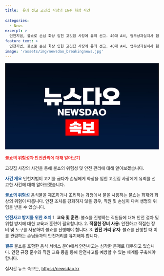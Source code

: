 ```yaml
---
title:  유죄 선고 고깃집 사장의 16주 화상 사건

categories:
  - News
excerpt: >
  인천지법, 불쇼로 손님 화상 입힌 고깃집 사장에 유죄 선고. 40대 A씨, 업무상과실치사 혐의로 금고 6개월, 집행유예 1년 선고. 지난해 6월 고기 잡냄새 제거 위해 솥뚜껑에 증류주 불 붙인 과정에서 손님 B씨에게 화상 입히고, 전치 16주 진단 받아. 법원 충분한 안전장치 없이 불쇼한 피고인의 업무상 과실 가볍지 않다고 판단.
feature_text: >
  인천지법, 불쇼로 손님 화상 입힌 고깃집 사장에 유죄 선고. 40대 A씨, 업무상과실치사 혐의로 금고 6개월, 집행유예 1년 선고. 지난해 6월 고기 잡냄새 제거 위해 솥뚜껑에 증류주 불 붙인 과정에서 손님 B씨에게 화상 입히고, 전치 16주 진단 받아. 법원 충분한 안전장치 없이 불쇼한 피고인의 업무상 과실 가볍지 않다고 판단.
image: '/assets/img/newsdao_breakingnews.jpg'
---
```


<p><img src="/assets/img/newsdao_breakingnews.jpg" alt="ontimetimes 속보" /></p>

<p><b><span style="color: #ee2323;">불쇼의 위험성과 안전관리에 대해 알아보기</span></b></p>

<p>고깃집 사장의 사건을 통해 불쇼의 위험성 및 안전 관리에 대해 알아보겠습니다.</p>

<p><b><span style="color: #1a5490;">사건 개요</span></b>
인천지법이 고기를 굽다가 손님에게 화상을 입힌 고깃집 사장에게 유죄를 선고한 사건에 대해 알아보겠습니다.</p>

<p><b><span style="color: #1a5490;">불쇼의 위험성</span></b>
음식물을 제조하거나 조리하는 과정에서 불을 사용하는 불쇼는 화재와 화상의 위험이 따릅니다. 안전 조치를 강화하지 않을 경우, 직원 및 손님이 다쳐 생명의 위협을 받을 수 있습니다.</p>

<p><b><span style="color: #1a5490;">안전사고 방지를 위한 조치</span></b>
1. <b>교육 및 훈련</b>: 불쇼를 진행하는 직원들에 대해 안전 절차 및 위험 방지에 대한 교육과 훈련이 필요합니다.
2. <b>적절한 장비 사용</b>: 안전하고 적절한 장비 및 도구를 사용하여 불쇼를 진행해야 합니다.
3. <b>안전 거리 유지</b>: 불쇼를 진행할 때 이를 관람하는 손님들과의 안전거리를 유지해야 합니다.</p>

<p><b><span style="color: #1a5490;">결론</span></b>
불쇼를 포함한 음식 서비스 분야에서 안전사고는 심각한 문제로 대두되고 있습니다. 안전 규정 준수와 직원 교육 등을 통해 안전사고를 예방할 수 있는 체계를 구축해야 합니다.</p>
실시간 뉴스 속보는, <a href="https://newsdao.kr" rel="dofollow">https://newsdao.kr</a>


